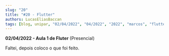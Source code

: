 ```yaml
---
slug: "20"
title: "#20 - Flutter"
authors: LucasEliasBaccan
tags: [blog, unipar, "02/04/2022", "04/2022", "2022", "marcos", "flutter", "presencial"]
---
```


**02/04/2022 - Aula 1 de Fluter** (Presencial)

Faltei, depois coloco o que foi feito.
